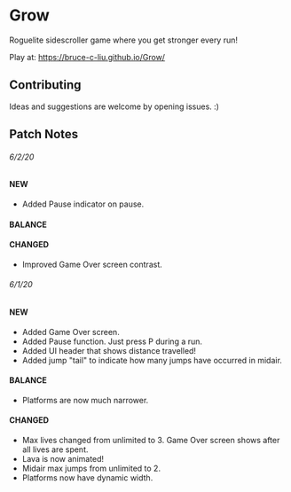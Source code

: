 # Grow

Roguelite sidescroller game where you get stronger every run!

Play at: https://bruce-c-liu.github.io/Grow/

## Contributing

Ideas and suggestions are welcome by opening issues. :)

## Patch Notes

###### 6/2/20

#### NEW

- Added Pause indicator on pause.

#### BALANCE

#### CHANGED

- Improved Game Over screen contrast.

###### 6/1/20

#### NEW

- Added Game Over screen.
- Added Pause function. Just press P during a run.
- Added UI header that shows distance travelled!
- Added jump "tail" to indicate how many jumps have occurred in midair.

#### BALANCE

- Platforms are now much narrower.

#### CHANGED

- Max lives changed from unlimited to 3. Game Over screen shows after all lives are spent.
- Lava is now animated!
- Midair max jumps from unlimited to 2.
- Platforms now have dynamic width.
